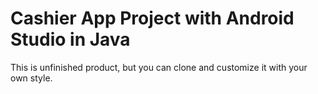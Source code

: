 # Cashier App Project with Android Studio in Java
 This is unfinished product, but you can clone and customize it with your own style.
